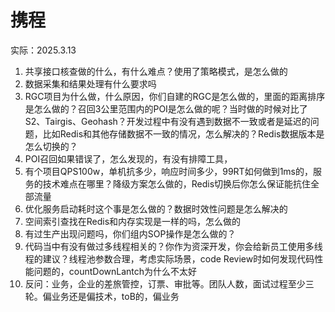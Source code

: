 # 携程

实际：2025.3.13

1. 共享接口核查做的什么，有什么难点？使用了策略模式，是怎么做的
2. 数据采集和结果处理有什么要求吗
3. RGC项目为什么做，什么原因，你们自建的RGC是怎么做的，里面的距离排序是怎么做的？召回3公里范围内的POI是怎么做的呢？当时做的时候对比了S2、Tairgis、Geohash？开发过程中有没有遇到数据不一致或者是延迟的问题，比如Redis和其他存储数据不一致的情况，怎么解决的？Redis数据版本是怎么切换的？
4. POI召回如果错误了，怎么发现的，有没有排障工具，
5. 有个项目QPS100w，单机抗多少，响应时间多少，99RT如何做到1ms的，服务的技术难点在哪里？降级方案怎么做的，Redis切换后你怎么保证能抗住全部流量
6. 优化服务启动耗时这个事是怎么做的？数据时效性问题是怎么解决的
7. 空间索引查找在Redis和内存实现是一样的吗，怎么做的
8. 有过生产出现问题吗，你们组内SOP操作是怎么做的？
9. 代码当中有没有做过多线程相关的？你作为资深开发，你会给新员工使用多线程的建议？线程池参数合理，考虑实际场景，code Review时如何发现代码性能问题的，countDownLantch为什么不太好
10. 反问：业务，企业的差旅管控，订票、审批等。团队人数，面试过程至少三轮。偏业务还是偏技术，toB的，偏业务